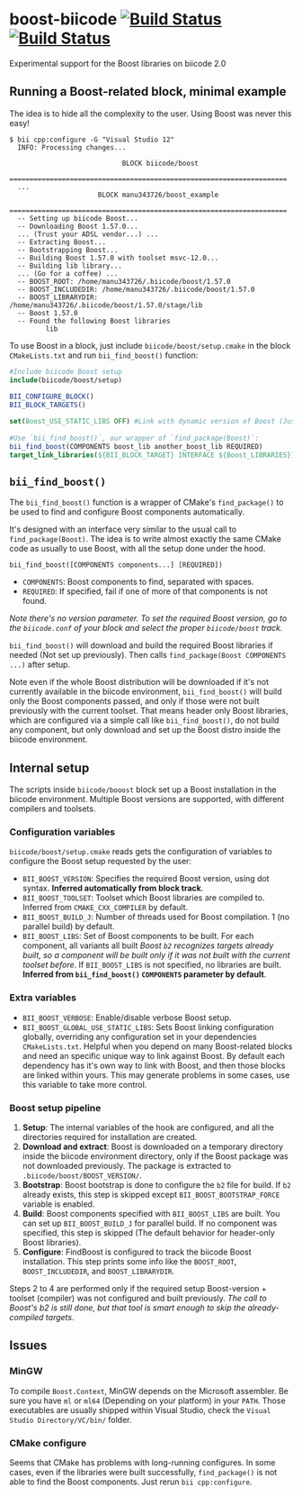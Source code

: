 boost-biicode [![Build Status](https://travis-ci.org/Manu343726/boost-biicode.svg?branch=1.55.0)](https://travis-ci.org/Manu343726/boost-biicode) [![Build Status](https://webapi.biicode.com/v1/badges/biicode/biicode/boost/1.55.0)](https://www.biicode.com/biicode/boost) 
=============

Experimental support for the Boost libraries on biicode 2.0

Running a Boost-related block, minimal example
----------------------------------------------

The idea is to hide all the complexity to the user. Using Boost was never this easy!


    $ bii cpp:configure -G "Visual Studio 12"
      INFO: Processing changes...

                                BLOCK biicode/boost
      =====================================================================
      ...
                          BLOCK manu343726/boost_example
      =====================================================================
      -- Setting up biicode Boost...
      -- Downloading Boost 1.57.0...
      ... (Trust your ADSL vendor...) ...
      -- Extracting Boost...
      -- Bootstrapping Boost...
      -- Building Boost 1.57.0 with toolset msvc-12.0...
      -- Building lib library...
      ... (Go for a coffee) ...
      -- BOOST_ROOT: /home/manu343726/.biicode/boost/1.57.0
      -- BOOST_INCLUDEDIR: /home/manu343726/.biicode/boost/1.57.0
      -- BOOST_LIBRARYDIR: /home/manu343726/.biicode/boost/1.57.0/stage/lib
      -- Boost 1.57.0
      -- Found the following Boost libraries
             lib

To use Boost in a block, just include `biicode/boost/setup.cmake` in the block `CMakeLists.txt` and run `bii_find_boost()` function:

``` cmake
#Include biicode Boost setup
include(biicode/boost/setup)
    
BII_CONFIGURE_BLOCK()
BII_BLOCK_TARGETS()

set(Boost_USE_STATIC_LIBS OFF) #Link with dynamic version of Boost (Just an example, use whatever you need)
    
#Use `bii_find_boost()`, our wrapper of `find_package(Boost)`:
bii_find_boost(COMPONENTS boost_lib another_boost_lib REQUIRED)
target_link_libraries(${BII_BLOCK_TARGET} INTERFACE ${Boost_LIBRARIES})
```

`bii_find_boost()`
------------------

The `bii_find_boost()` function is a wrapper of CMake's `find_package()` to be used to find and configure Boost components automatically.  

It's designed with an interface very similar to the usual call to `find_package(Boost)`. The idea is to write almost exactly the same CMake code as usually to use Boost, with all the setup done under the hood. 

    bii_find_boost([COMPONENTS components...] [REQUIRED])

 - `COMPONENTS`: Boost components to find, separated with spaces.
 - `REQUIRED`: If specified, fail if one of more of that components is not found.

 *Note there's no version parameter. To set the required Boost version, go to the `biicode.conf` of your block and select the proper `biicode/boost` track.*

`bii_find_boost()` will download and build the required Boost libraries if needed (Not set up previously). Then calls `find_package(Boost COMPONENTS ...)` after setup.

Note even if the whole Boost distribution will be downloaded if it's not currently available in the biicode environment, `bii_find_boost()` will build only the Boost components passed, and only if those were not built previously with the current toolset. That means header only Boost libraries, which are configured via a simple call like `bii_find_boost()`, do not build any component, but only download and set up the Boost distro inside the biicode environment.

Internal setup
--------------

The scripts inside `biicode/booost` block set up a Boost installation in the biicode environment. Multiple Boost versions are supported, with different compilers and toolsets.

### Configuration variables

`biicode/boost/setup.cmake` reads gets the configuration of variables to configure the Boost setup requested by the user:

- `BII_BOOST_VERSION`: Specifies the required Boost version, using dot syntax. **Inferred automatically from block track**.
- `BII_BOOST_TOOLSET`: Toolset which Boost libraries are compiled to. Inferred from `CMAKE_CXX_COMPILER` by default.
- `BII_BOOST_BUILD_J`: Number of threads used for Boost compilation. 1 (no parallel build) by default.
- `BII_BOOST_LIBS`: Set of Boost components to be built. For each component, all variants all built *Boost `b2` recognizes targets already built, so a component will be built only if it was not built with the current toolset before*. If `BII_BOOST_LIBS`  is not specified, no libraries are built. **Inferred from `bii_find_boost()` `COMPONENTS` parameter by default**.

### Extra variables

- `BII_BOOST_VERBOSE`: Enable/disable verbose Boost setup.
- `BII_BOOST_GLOBAL_USE_STATIC_LIBS`: Sets Boost linking configuration globally, overriding any configuration set in your dependencies `CMakeLists.txt`. Helpful when you depend on many Boost-related blocks and need an specific unique way to link against Boost. By default each dependency has it's own way to link with Boost, and then those blocks are linked within yours. This may generate problems in some cases, use this variable to take more control.

### Boost setup pipeline

1. **Setup**: The internal variables of the hook are configured, and all the directories required for installation are created.
2. **Download and extract**: Boost is downloaded on a temporary directory inside the biicode environment directory, only if the Boost package was not downloaded previously. The package is extracted to `.biicode/boost/BOOST_VERSION/`.
3. **Bootstrap**: Boost bootstrap is done to configure the `b2` file for build. If `b2` already exists, this step is skipped except `BII_BOOST_BOOTSTRAP_FORCE` variable is enabled.
4. **Build**: Boost components specified with `BII_BOOST_LIBS` are built. You can set up `BII_BOOST_BUILD_J` for parallel build. If no component was specified, this step is skipped (The default behavior for header-only Boost libraries).
5. **Configure**: FindBoost is configured to track the biicode Boost installation. This step prints some info like the `BOOST_ROOT`, `BOOST_INCLUDEDIR`, and `BOOST_LIBRARYDIR`.

Steps 2 to 4 are performed only if the required setup Boost-version + toolset (compiler) was not configured and built previously. *The call to Boost's b2 is still done, but that tool is smart enough to skip the already-compiled targets*.
 
Issues
------

### MinGW

To compile `Boost.Context`, MinGW depends on the Microsoft assembler. Be sure you have `ml` or `ml64` (Depending on your platform) in your `PATH`. Those executables are usually shipped within Visual Studio, check the `Visual Studio Directory/VC/bin/` folder.

### CMake configure

Seems that CMake has problems with long-running configures. In some cases, even if the libraries were built successfully, `find_package()` is not able to find the Boost components. Just rerun `bii cpp:configure`.
